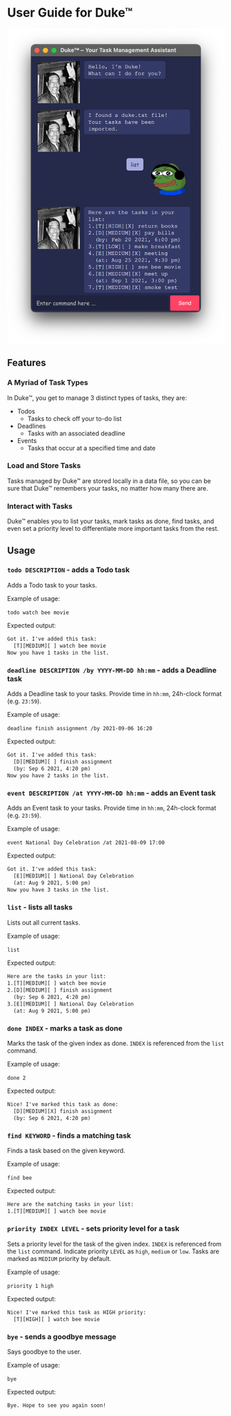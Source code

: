 # User Guide for Duke™
<p align="center">
  <img src="https://github.com/kleonang/ip/blob/master/docs/Ui.png" width="512">
</p>

## Features 

### A Myriad of Task Types

In Duke™, you get to manage 3 distinct types of tasks, they are:
- Todos
  - Tasks to check off your to-do list  
- Deadlines
  - Tasks with an associated deadline
- Events
  - Tasks that occur at a specified time and date

### Load and Store Tasks
Tasks managed by Duke™ are stored locally in a data file, so you can be sure that Duke™ remembers your tasks, no matter how many there are.

### Interact with Tasks
Duke™ enables you to list your tasks, mark tasks as done, find tasks, and even set a priority level to differentiate more important tasks from the rest.

## Usage

### `todo DESCRIPTION` - adds a Todo task

Adds a Todo task to your tasks.

Example of usage: 

`todo watch bee movie`

Expected output:

```
Got it. I've added this task:
  [T][MEDIUM][ ] watch bee movie
Now you have 1 tasks in the list.
```

### `deadline DESCRIPTION /by YYYY-MM-DD hh:mm` - adds a Deadline task

Adds a Deadline task to your tasks. Provide time in `hh:mm`, 24h-clock format (e.g. `23:59`).

Example of usage: 

`deadline finish assignment /by 2021-09-06 16:20`

Expected output:

```
Got it. I've added this task:
  [D][MEDIUM][ ] finish assignment
  (by: Sep 6 2021, 4:20 pm)
Now you have 2 tasks in the list.
```

### `event DESCRIPTION /at YYYY-MM-DD hh:mm` - adds an Event task

Adds an Event task to your tasks. Provide time in `hh:mm`, 24h-clock format (e.g. `23:59`).

Example of usage: 

`event National Day Celebration /at 2021-08-09 17:00`

Expected output:

```
Got it. I've added this task:
  [E][MEDIUM][ ] National Day Celebration
  (at: Aug 9 2021, 5:00 pm)
Now you have 3 tasks in the list.
```

### `list` - lists all tasks

Lists out all current tasks.

Example of usage: 

`list`

Expected output:

```
Here are the tasks in your list:
1.[T][MEDIUM][ ] watch bee movie
2.[D][MEDIUM][ ] finish assignment
  (by: Sep 6 2021, 4:20 pm)
3.[E][MEDIUM][ ] National Day Celebration
  (at: Aug 9 2021, 5:00 pm)
```

### `done INDEX` - marks a task as done

Marks the task of the given index as done. `INDEX` is referenced from the `list` command.

Example of usage: 

`done 2`

Expected output:

```
Nice! I've marked this task as done:
  [D][MEDIUM][X] finish assignment
  (by: Sep 6 2021, 4:20 pm)
```

### `find KEYWORD` - finds a matching task

Finds a task based on the given keyword.

Example of usage: 

`find bee`

Expected output:

```
Here are the matching tasks in your list:
1.[T][MEDIUM][ ] watch bee movie
```

### `priority INDEX LEVEL` - sets priority level for a task

Sets a priority level for the task of the given index. `INDEX` is referenced from the `list` command. Indicate priority `LEVEL` as `high`, `medium` or `low`. Tasks are marked as `MEDIUM` priority by default.

Example of usage: 

`priority 1 high`

Expected output:

```
Nice! I've marked this task as HIGH priority:
  [T][HIGH][ ] watch bee movie
```

### `bye` - sends a goodbye message

Says goodbye to the user.

Example of usage: 

`bye`

Expected output:

```
Bye. Hope to see you again soon!
```
